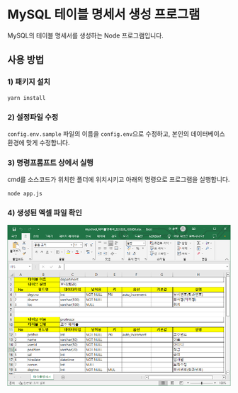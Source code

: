 # MySQL 테이블 명세서 생성 프로그램

MySQL의 테이블 명세서를 생성하는 Node 프로그램입니다.

## 사용 방법

### 1) 패키지 설치

```shell
yarn install
```

### 2) 설정파일 수정

`config.env.sample` 파일의 이름을 `config.env`으로 수정하고, 본인의 데이터베이스 환경에 맞게 수정합니다.

### 3) 명령프롬프트 상에서 실행

cmd를 소스코드가 위치한 폴더에 위치시키고 아래의 명령으로 프로그램을 실행합니다.

```
node app.js
```

### 4) 생성된 엑셀 파일 확인

![res/result.png](res/result.png)